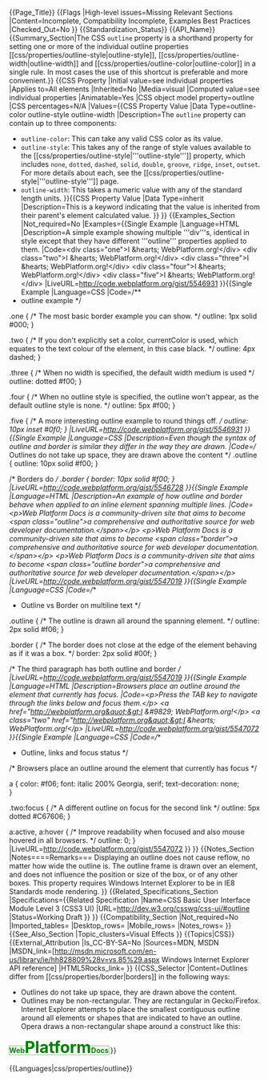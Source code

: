 {{Page_Title}}
{{Flags
|High-level issues=Missing Relevant Sections
|Content=Incomplete, Compatibility Incomplete, Examples Best Practices
|Checked_Out=No
}}
{{Standardization_Status}}
{{API_Name}}
{{Summary_Section|The CSS <code>outline</code> property is a shorthand property for setting one or more of the individual outline properties [[css/properties/outline-style|outline-style]], [[css/properties/outline-width|outline-width]] and [[css/properties/outline-color|outline-color]] in a single rule. In most cases the use of this shortcut is preferable and more convenient.}}
{{CSS Property
|Initial value=see individual properties
|Applies to=All elements
|Inherited=No
|Media=visual
|Computed value=see individual properties
|Animatable=Yes
|CSS object model property=outline
|CSS percentages=N/A
|Values={{CSS Property Value
|Data Type=outline-color outline-style outline-width
|Description=The <code>outline</code> property can contain up to three components:
* <code>outline-color</code>: This can take any valid CSS color as its value.
* <code>outline-style</code>: This takes any of the range of style values available to the [[css/properties/outline-style|'''outline-style''']] property, which includes <code>none</code>, <code>dotted</code>, <code>dashed</code>, <code>solid</code>, <code>double</code>, <code>groove</code>, <code>ridge</code>, <code>inset</code>, <code>outset</code>. For more details about each, see the [[css/properties/outline-style|'''outline-style''']] page.
* <code>outline-width</code>: This takes a numeric value with any of the standard length units.
}}{{CSS Property Value
|Data Type=inherit
|Description=This is a keyword indicating that the value is inherited from their parent's element calculated value.
}}
}}
{{Examples_Section
|Not_required=No
|Examples={{Single Example
|Language=HTML
|Description=A simple example showing multiple '''div'''s, identical in style except that they have different '''outline''' properties applied to them.
|Code=&lt;div class=&quot;one&quot;&gt;I &amp;hearts; WebPlatform.org!&lt;/div&gt;
&lt;div class=&quot;two&quot;&gt;I &amp;hearts; WebPlatform.org!&lt;/div&gt;
&lt;div class=&quot;three&quot;&gt;I &amp;hearts; WebPlatform.org!&lt;/div&gt;
&lt;div class=&quot;four&quot;&gt;I &amp;hearts; WebPlatform.org!&lt;/div&gt;
&lt;div class=&quot;five&quot;&gt;I &amp;hearts; WebPlatform.org!&lt;/div&gt;
|LiveURL=http://code.webplatform.org/gist/5546931
}}{{Single Example
|Language=CSS
|Code=/**
 * outline example
 */

.one {
	/* The most basic border example you can show. */ 
	outline: 1px solid #000; 
}

.two {
	/* If you don't explicitly set a color, currentColor is used, which
     equates to the text colour of the element, in this case black.   */
	outline: 4px dashed;
}

.three {
 	/* When no width is specified, the default width medium is used */
	outline: dotted #f00; 
}

.four {
 	/* When no outline style is specified, the outline won't appear,
     as the default outline style is none. */
	outline: 5px #f00;
}

.five {
	/* A more interesting outline example to round things off. */
	outline: 10px inset #0f0;
}
|LiveURL=http://code.webplatform.org/gist/5546931
}}{{Single Example
|Language=CSS
|Description=Even though the syntax of outline and border is similar they differ in the way they are drawn.
|Code=/* Outlines do not take up space, they are drawn above the content */
.outline { outline: 10px solid #f00; }

/* Borders do */
.border { border: 10px solid #f00; }
|LiveURL=http://code.webplatform.org/gist/5546728
}}{{Single Example
|Language=HTML
|Description=An example of how outline and border behave when applied to an inline element spanning multiple lines.
|Code=&lt;p&gt;Web Platform Docs is a community-driven site that aims to become &lt;span class=&quot;outline&quot;&gt;a comprehensive and authoritative source for web developer documentation.&lt;/span&gt;&lt;/p&gt;
&lt;p&gt;Web Platform Docs is a community-driven site that aims to become &lt;span class=&quot;border&quot;&gt;a comprehensive and authoritative source for web developer documentation.&lt;/span&gt;&lt;/p&gt;
&lt;p&gt;Web Platform Docs is a community-driven site that aims to become &lt;span class=&quot;outline border&quot;&gt;a comprehensive and authoritative source for web developer documentation.&lt;/span&gt;&lt;/p&gt;
|LiveURL=http://code.webplatform.org/gist/5547019
}}{{Single Example
|Language=CSS
|Code=/**
 * Outline vs Border on multiline text
 */

.outline {
	/* The outline is drawn all around the spanning element. */
	outline: 2px solid #f06;
}

.border {
	/* The border does not close at the edge of the element
	 behaving as if it was a box. */
	border: 2px solid #00f;
}

/* The third paragraph has both outline and border */
|LiveURL=http://code.webplatform.org/gist/5547019
}}{{Single Example
|Language=HTML
|Description=Browsers place an outline around the element that currently has focus.
|Code=&lt;p&gt;Press the TAB key to navigate through the links below and focus them.&lt;/p&gt;
&lt;a href=&quot;http://webplatform.org&quot;&gt;I &amp;#9829; WebPlatform.org!&lt;/p&gt;
&lt;a class=&quot;two&quot; href=&quot;http://webplatform.org&quot;&gt;I &amp;hearts; WebPlatform.org!&lt;/p&gt;
|LiveURL=http://code.webplatform.org/gist/5547072
}}{{Single Example
|Language=CSS
|Code=/**
 * Outline, links and focus status
 */

/* Browsers place an outline around the element that currently has focus */

a {
	color: #f06;
	font: italic 200% Georgia, serif;
	text-decoration: none;	
}

.two:focus { 
	/* A different outline on focus for the second link */
	outline: 5px dotted #C67606; 
}

a:active,
a:hover {
	/* Improve readability when focused 
	and also mouse hovered in all browsers. */
	outline: 0;
}
|LiveURL=http://code.webplatform.org/gist/5547072
}}
}}
{{Notes_Section
|Notes====Remarks===
Displaying an outline does not cause reflow, no matter how wide the
outline is. The outline frame is drawn over an element, and does
not influence the position or size of the box, or of any other boxes.
This property requires Windows Internet Explorer to be in
IE8 Standards mode rendering.
}}
{{Related_Specifications_Section
|Specifications={{Related Specification
|Name=CSS Basic User Interface Module Level 3 (CSS3 UI)
|URL=http://dev.w3.org/csswg/css-ui/#outline
|Status=Working Draft
}}
}}
{{Compatibility_Section
|Not_required=No
|Imported_tables=
|Desktop_rows=
|Mobile_rows=
|Notes_rows=
}}
{{See_Also_Section
|Topic_clusters=Visual Effects
}}
{{Topics|CSS}}
{{External_Attribution
|Is_CC-BY-SA=No
|Sources=MDN, MSDN
|MSDN_link=[http://msdn.microsoft.com/en-us/library/ie/hh828809%28v=vs.85%29.aspx Windows Internet Explorer API reference]
|HTML5Rocks_link=
}}
{{CSS_Selector
|Content=Outlines differ from [[css/properties/border|borders]] in the following ways:

* Outlines do not take up space, they are drawn above the content.
* Outlines may be non-rectangular. They are rectangular in Gecko/Firefox. Internet Explorer attempts to place the smallest contiguous outline around all elements or shapes that are indicated to have an outline. Opera draws a non-rectangular shape around a construct like this:

<strong style="color: green; outline: 1px dotted;">Web<span style="font-size: xx-large;">Platform</span>Docs</strong>
}}








{{Languages|css/properties/outline}}